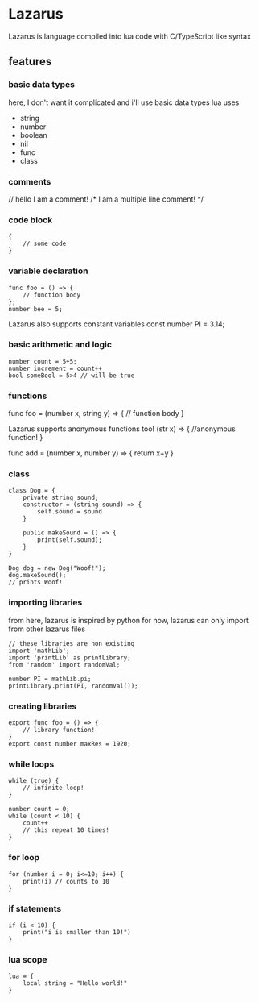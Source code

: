 # Lazarus 
Lazarus is language compiled into lua code with C/TypeScript like syntax

## features
### basic data types
here, I don't want it complicated and i'll use basic data types lua uses
- string
- number
- boolean 
- nil
- func
- class
### comments
// hello I am a comment!
/*  I am 
    a multiple
    line
    comment!
*/


### code block
```
{
    // some code
}
```
### variable declaration
```
func foo = () => {
    // function body
};
number bee = 5;
```

Lazarus also supports constant variables
const number PI = 3.14;
### basic arithmetic and logic
```
number count = 5+5;
number increment = count++
bool someBool = 5>4 // will be true
```
### functions

func foo = (number x, string y) => {
    // function body
}

Lazarus supports anonymous functions too!
(str x) => {
    //anonymous function!
}

func add = (number x, number y) => {
    return x+y
}

### class
```
class Dog = {
    private string sound;
    constructor = (string sound) => {
        self.sound = sound
    }

    public makeSound = () => {
        print(self.sound);
    }
}

Dog dog = new Dog("Woof!");
dog.makeSound();
// prints Woof!
```

### importing libraries
from here, lazarus is inspired by python
for now, lazarus can only import from other lazarus files
```
// these libraries are non existing
import 'mathLib';
import 'printLib' as printLibrary;
from 'random' import randomVal;

number PI = mathLib.pi;
printLibrary.print(PI, randomVal());
```

### creating libraries
```
export func foo = () => {
    // library function!
}
export const number maxRes = 1920;
```

### while loops
```
while (true) {
    // infinite loop!
}
```

```
number count = 0;
while (count < 10) {
    count++
    // this repeat 10 times!
}
```

### for loop
```
for (number i = 0; i<=10; i++) {
    print(i) // counts to 10
}
```

### if statements
```
if (i < 10) {
    print("i is smaller than 10!")
}
```

### lua scope
```
lua = {
    local string = "Hello world!"
}
```
